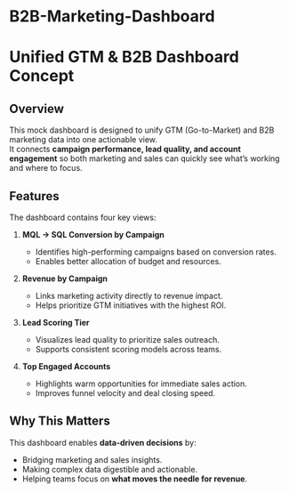 # B2B-Marketing-Dashboard

# Unified GTM & B2B Dashboard Concept

## Overview
This mock dashboard is designed to unify GTM (Go-to-Market) and B2B marketing data into one actionable view.  
It connects **campaign performance, lead quality, and account engagement** so both marketing and sales can quickly see what’s working and where to focus.

## Features
The dashboard contains four key views:

1. **MQL → SQL Conversion by Campaign**  
   - Identifies high-performing campaigns based on conversion rates.  
   - Enables better allocation of budget and resources.

2. **Revenue by Campaign**  
   - Links marketing activity directly to revenue impact.  
   - Helps prioritize GTM initiatives with the highest ROI.

3. **Lead Scoring Tier**  
   - Visualizes lead quality to prioritize sales outreach.  
   - Supports consistent scoring models across teams.

4. **Top Engaged Accounts**  
   - Highlights warm opportunities for immediate sales action.  
   - Improves funnel velocity and deal closing speed.

## Why This Matters
This dashboard enables **data-driven decisions** by:
- Bridging marketing and sales insights.
- Making complex data digestible and actionable.
- Helping teams focus on **what moves the needle for revenue**.
